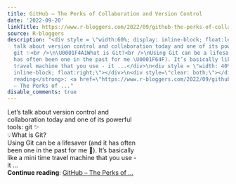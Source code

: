 ```yaml
---
title: GitHub – The Perks of Collaboration and Version Control
date: '2022-09-20'
linkTitle: https://www.r-bloggers.com/2022/09/github-the-perks-of-collaboration-and-version-control/
source: R-bloggers
description: "<div style = \"width:60%; display: inline-block; float:left; \"> Let’s
  talk about version control and collaboration today and one of its powerful tools:
  git ✨<br />\n\U0001F4A1What is Git?<br />\nUsing Git can be a lifesaver (and it
  has often been one in the past for me \U0001F64F). It’s basically like a mini time
  travel machine that you use - it ...</div>\n<div style = \"width: 40%; display:
  inline-block; float:right;\"></div>\n<div style=\"clear: both;\"></div>\n<strong>Continue
  reading</strong>: <a href=\"https://www.r-bloggers.com/2022/09/github-the-perks-of-collaboration-and-version-control/\">GitHub
  – The Perks of ..."
disable_comments: true
---
```

<div style = "width:60%; display: inline-block; float:left; "> Let’s talk about version control and collaboration today and one of its powerful tools: git ✨<br />
💡What is Git?<br />
Using Git can be a lifesaver (and it has often been one in the past for me 🙏). It’s basically like a mini time travel machine that you use - it ...</div>
<div style = "width: 40%; display: inline-block; float:right;"></div>
<div style="clear: both;"></div>
<strong>Continue reading</strong>: <a href="https://www.r-bloggers.com/2022/09/github-the-perks-of-collaboration-and-version-control/">GitHub – The Perks of ...